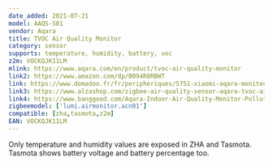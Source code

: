 ```yaml
---
date_added: 2021-07-21
model: AAQS-S01
vendor: Aqara
title: TVOC Air Quality Monitor
category: sensor
supports: temperature, humidity, battery, voc
z2m: VOCKQJK11LM
mlink: https://www.aqara.com/en/product/tvoc-air-quality-monitor
link2: https://www.amazon.com/dp/B094R8RBWT
link: https://www.domadoo.fr/fr/peripheriques/5751-xiaomi-aqara-moniteur-de-qualite-d-air-zigbee-30-temp-hum-covt-6970504214644.html
link3: https://www.alzashop.com/zigbee-air-quality-sensor-aqara-tvoc-air-quality-monitor-d6519580.htm
link4: https://www.banggood.com/Aqara-Indoor-Air-Quality-Monitor-Pollution-Meter-for-TVOC-Temperature-and-Humidity-with-a-High-Contrast-E-Ink-Screen-Supports-HomeKit-Google-Alexa-and-IFTTT-for-Living-Room-Bedroom-and-Office-p-1885763.html
zigbeemodel: ['lumi.airmonitor.acn01']
compatible: [zha,tasmota,z2m]
EAN: VOCKQJK11LM
---
```

Only temperature and humidity values are exposed in ZHA and Tasmota. Tasmota shows battery voltage and battery percentage too.
